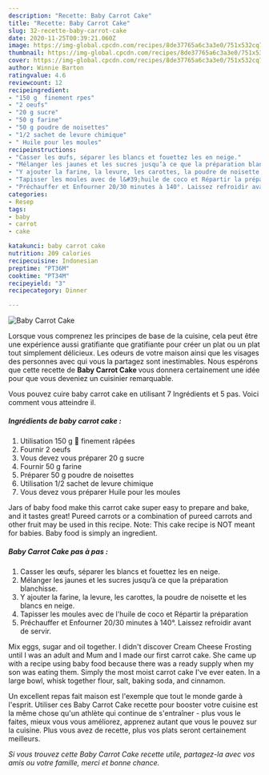 ```yaml
---
description: "Recette: Baby Carrot Cake"
title: "Recette: Baby Carrot Cake"
slug: 32-recette-baby-carrot-cake
date: 2020-11-25T00:39:21.060Z
image: https://img-global.cpcdn.com/recipes/8de37765a6c3a3e0/751x532cq70/baby-carrot-cake-photo-principale-de-la-recette.jpg
thumbnail: https://img-global.cpcdn.com/recipes/8de37765a6c3a3e0/751x532cq70/baby-carrot-cake-photo-principale-de-la-recette.jpg
cover: https://img-global.cpcdn.com/recipes/8de37765a6c3a3e0/751x532cq70/baby-carrot-cake-photo-principale-de-la-recette.jpg
author: Winnie Barton
ratingvalue: 4.6
reviewcount: 12
recipeingredient:
- "150 g  finement rpes"
- "2 oeufs"
- "20 g sucre"
- "50 g farine"
- "50 g poudre de noisettes"
- "1/2 sachet de levure chimique"
- " Huile pour les moules"
recipeinstructions:
- "Casser les œufs, séparer les blancs et fouettez les en neige."
- "Mélanger les jaunes et les sucres jusqu’à ce que la préparation blanchisse."
- "Y ajouter la farine, la levure, les carottes, la poudre de noisette et les blancs en neige."
- "Tapisser les moules avec de l&#39;huile de coco et Répartir la préparation"
- "Préchauffer et Enfourner 20/30 minutes à 140°. Laissez refroidir avant de servir."
categories:
- Resep
tags:
- baby
- carrot
- cake

katakunci: baby carrot cake 
nutrition: 209 calories
recipecuisine: Indonesian
preptime: "PT36M"
cooktime: "PT34M"
recipeyield: "3"
recipecategory: Dinner

---
```



![Baby Carrot Cake](https://img-global.cpcdn.com/recipes/8de37765a6c3a3e0/751x532cq70/baby-carrot-cake-photo-principale-de-la-recette.jpg)

Lorsque vous comprenez les principes de base de la cuisine, cela peut être une expérience aussi gratifiante que gratifiante pour créer un plat ou un plat tout simplement délicieux. Les odeurs de votre maison ainsi que les visages des personnes avec qui vous la partagez sont inestimables. Nous espérons que cette recette de <strong> Baby Carrot Cake </strong> vous donnera certainement une idée pour que vous deveniez un cuisinier remarquable.

<!--inarticleads1-->

Vous pouvez cuire baby carrot cake en utilisant 7 Ingrédients et 5 pas. Voici comment vous atteindre il.

##### Ingrédients de baby carrot cake :

1. Utilisation 150 g 🥕 finement râpées
1. Fournir 2 oeufs
1. Vous devez vous préparer 20 g sucre
1. Fournir 50 g farine
1. Préparer 50 g poudre de noisettes
1. Utilisation 1/2 sachet de levure chimique
1. Vous devez vous préparer  Huile pour les moules


Jars of baby food make this carrot cake super easy to prepare and bake, and it tastes great! Pureed carrots or a combination of pureed carrots and other fruit may be used in this recipe. Note: This cake recipe is NOT meant for babies. Baby food is simply an ingredient. 

<!--inarticleads2-->

##### Baby Carrot Cake pas à pas :

1. Casser les œufs, séparer les blancs et fouettez les en neige.
1. Mélanger les jaunes et les sucres jusqu’à ce que la préparation blanchisse.
1. Y ajouter la farine, la levure, les carottes, la poudre de noisette et les blancs en neige.
1. Tapisser les moules avec de l&#39;huile de coco et Répartir la préparation
1. Préchauffer et Enfourner 20/30 minutes à 140°. Laissez refroidir avant de servir.


Mix eggs, sugar and oil together. I didn&#39;t discover Cream Cheese Frosting until I was an adult and Mum and I made our first carrot cake. She came up with a recipe using baby food because there was a ready supply when my son was eating them. Simply the most moist carrot cake I&#39;ve ever eaten. In a large bowl, whisk together flour, salt, baking soda, and cinnamon. 

<!--inarticleads1-->

<p>
Un excellent repas fait maison est l'exemple que tout le monde garde à l'esprit. Utiliser ces Baby Carrot Cake recette pour booster votre cuisine est la même chose qu'un athlète qui continue de s'entraîner - plus vous le faites, mieux vous vous améliorez, apprenez autant que vous le pouvez sur la cuisine. Plus vous avez de recette, plus vos plats seront certainement meilleurs.
</p>

<p>
<i>Si vous trouvez cette Baby Carrot Cake recette utile, partagez-la avec vos amis ou votre famille, merci et bonne chance.</i>
</p>
